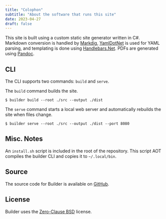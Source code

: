 ```yaml
---
title: "Colophon"
subtitle: "About the software that runs this site"
date: 2023-04-27
draft: false
---
```


This site is built using a custom static site generator written in C#. Markdown conversion is handled by [Markdig](), [YamlDotNet]() is used for YAML parsing, and templating is done using [Handlebars.Net](). PDFs are generated using [Pandoc]().

## CLI

The CLI supports two commands: `build` and `serve`.

The `build` command builds the site.

```shell
$ builder build --root ./src --output ./dist
```

The `serve` command starts a local web server and automatically rebuilds the site when files change.

```shell
$ builder serve --root ./src --output ./dist --port 8080
```

## Misc. Notes

An `install.sh` script is included in the root of the repository. This script AOT compiles the builder CLI and copies it to `~/.local/bin`.

## Source

The source code for Builder is available on [GitHub](https://github.com/kkestell/kestell.org).

## License

Builder uses the [Zero-Clause BSD](https://opensource.org/license/0bsd/) license.